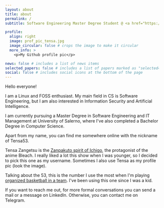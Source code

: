 ```yaml
---
layout: about
title: about
permalink: /
subtitle: Software Engineering Master Degree Student @ <a href="https://unisa.it"> University of Salerno </a>

profile:
  align: right
  image: prof_pic_tensa.jpg
  image_circular: false # crops the image to make it circular
  more_info: >
    <p>My Github profile pic</p>

news: false # includes a list of news items
selected_papers: false # includes a list of papers marked as "selected={true}"
social: false # includes social icons at the bottom of the page
---
```


Hello everyone!

I am a Linux and FOSS enthusiast. My main field in CS is Software Engineering, but I am also interested in Information Security and Artificial Intelligence.

I am currently pursuing a Master Degree in Software Engineering and IT Management at University of Salerno, where I've also completed a Bachelor Degree in Computer Science.

Apart from my name, you can find me somewhere online with the nickname of Tensa53.

Tensa Zangetsu is the [Zanpakuto spirit of Ichigo](<https://bleach.fandom.com/wiki/Zangetsu_(Zanpakut%C5%8D_spirit)>), the protagonist of the anime Bleach. I really liked a lot this show when I was younger, so I decided to pick this one as my username. Sometimes I also use Tensa as my profile pic (look the image).

Talking about the 53, this is the number I use the most when I'm playing [organized basketball in a team](https://bit.ly/basketball-photo). I've been using this one since I was a kid.

If you want to reach me out, for more formal conversations you can send a mail or a message on LinkedIn. Otherwise, you can contact me on Telegram.
